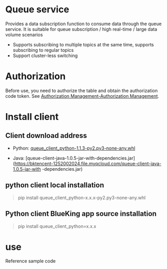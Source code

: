 # Queue service

Provides a data subscription function to consume data through the queue service. It is suitable for queue subscription / high real-time / large data volume scenarios

* Supports subscribing to multiple topics at the same time, supports subscribing to regular topics
* Support cluster-less switching

# Authorization

Before use, you need to authorize the table and obtain the authorization code token. See [Authorization Management-Authorization Management](../../auth-management/token.md).

# Install client

## Client download address

* Python: [queue_client_python-1.1.3-py2.py3-none-any.whl](https://bktencent-1252002024.file.myqcloud.com/queue_client_python-1.1.3-py2.py3-none-any.whl )

* Java: [queue-client-java-1.0.5-jar-with-dependencies.jar](https://bktencent-1252002024.file.myqcloud.com/queue-client-java-1.0.5-jar-with -dependencies.jar)

## python client local installation

> pip install queue\_client\_python-x.x.x-py2.py3-none-any.whl

## Python client BlueKing app source installation

> pip install queue\_client\_python=x.x.x

# use

Reference sample code